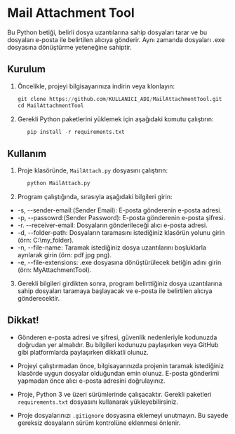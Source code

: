 # Mail Attachment Tool

Bu Python betiği, belirli dosya uzantılarına sahip dosyaları tarar ve bu dosyaları e-posta ile belirtilen alıcıya gönderir. Aynı zamanda dosyaları .exe dosyasına dönüştürme yeteneğine sahiptir.

## Kurulum

1. Öncelikle, projeyi bilgisayarınıza indirin veya klonlayın:


   ```python
   git clone https://github.com/KULLANICI_ADI/MailAttachmentTool.git
   cd MailAttachmentTool
    ```


2. Gerekli Python paketlerini yüklemek için aşağıdaki komutu çalıştırın:

   ```python
      pip install -r requirements.txt
    ```


## Kullanım

1. Proje klasöründe, `MailAttach.py` dosyasını çalıştırın:

   ```python
      python MailAttach.py
    ```


2. Program çalıştığında, sırasıyla aşağıdaki bilgileri girin:

- -s, --sender-email:(Sender Email): E-posta gönderenin e-posta adresi.
- -p, --passowrd:(Sender Password): E-posta gönderenin e-posta şifresi.
- -r. --receiver-email: Dosyaların gönderileceği alıcı e-posta adresi.
- -d, --folder-path: Dosyaların taramasını istediğiniz klasörün yolunu girin (örn: C:\my_folder).
- -n, --file-name: Taramak istediğiniz dosya uzantılarını boşluklarla ayrılarak girin (örn: pdf jpg png).
- -e, --file-extensions: .exe dosyasına dönüştürülecek betiğin adını girin (örn: MyAttachmentTool).

3. Gerekli bilgileri girdikten sonra, program belirttiğiniz dosya uzantılarına sahip dosyaları taramaya başlayacak ve e-posta ile belirtilen alıcıya gönderecektir.

## Dikkat!

- Gönderen e-posta adresi ve şifresi, güvenlik nedenleriyle kodunuzda doğrudan yer almalıdır. Bu bilgileri kodunuzu paylaşırken veya GitHub gibi platformlarda paylaşırken dikkatli olunuz.

- Projeyi çalıştırmadan önce, bilgisayarınızda projenin taramak istediğiniz klasörde uygun dosyalar olduğundan emin olunuz. E-posta gönderimi yapmadan önce alıcı e-posta adresini doğrulayınız.

- Proje, Python 3 ve üzeri sürümlerinde çalışacaktır. Gerekli paketleri `requirements.txt` dosyasını kullanarak yükleyebilirsiniz.

- Proje dosyalarınızı `.gitignore` dosyasına eklemeyi unutmayın. Bu sayede gereksiz dosyaların sürüm kontrolüne eklenmesi önlenir.

